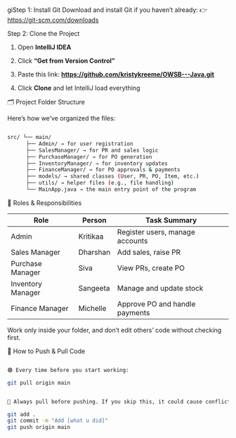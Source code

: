 giStep 1: Install Git
Download and install Git if you haven’t already:
👉 https://git-scm.com/downloads

Step 2: Clone the Project
1. Open **IntelliJ IDEA**
2. Click **“Get from Version Control”**
3. Paste this link: ****https://github.com/kristykreeme/OWSB---Java.git****

4. Click **Clone** and let IntelliJ load everything

🗂 Project Folder Structure

Here’s how we’ve organized the files:
```bash

src/ └── main/ 
      ├── Admin/ → for user registration 
      ├── SalesManager/ → for PR and sales logic 
      ├── PurchaseManager/ → for PO generation 
      ├── InventoryManager/ → for inventory updates 
      ├── FinanceManager/ → for PO approvals & payments 
      ├── models/ → shared classes (User, PR, PO, Item, etc.)
      ├── utils/ → helper files (e.g., file handling) 
      └── MainApp.java → the main entry point of the program

```
👥 Roles & Responsibilities

| Role             | Person     | Task Summary                        |
|------------------|------------|-------------------------------------|
| Admin            | Kritikaa   | Register users, manage accounts     |
| Sales Manager    | Dharshan   | Add sales, raise PR                 |
| Purchase Manager | Siva       | View PRs, create PO                 |
| Inventory Manager| Sangeeta   | Manage and update stock             |
| Finance Manager  | Michelle   | Approve PO and handle payments      |

Work only inside your folder, and don’t edit others’ code without checking first.


🔄 How to Push & Pull Code

```bash

🟢 Every time before you start working:

git pull origin main


🛑 Always pull before pushing. If you skip this, it could cause conflicts and overwrite someone else’s work.

git add .
git commit -m "Add [what u did]"
git push origin main




